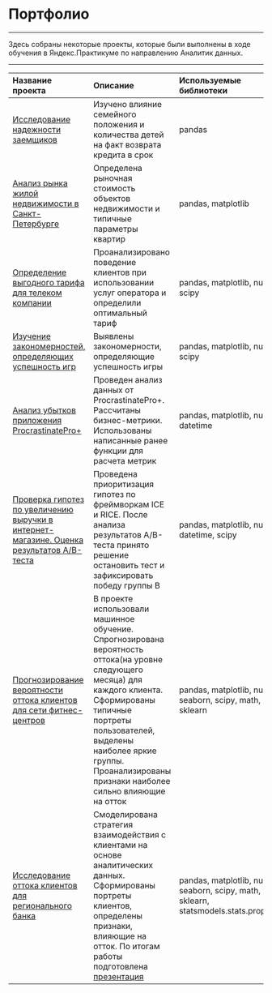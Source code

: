 # Портфолио
---

Здесь собраны некоторые проекты, которые были выполнены в ходе обучения в Яндекс.Практикуме по направлению Аналитик данных.

---

|Название проекта|Описание|Используемые библиотеки|
|:-------|:-------|:-------|
|[Исследование надежности заемщиков](https://github.com/ossa378/Practicum.Projects/tree/main/Исследование%20надежности%20заемщиков)|Изучено влияние семейного положения и количества детей на факт возврата кредита в срок|pandas|
|[Анализ рынка жилой недвижимости в Санкт-Петербурге](https://github.com/ossa378/Practicum.Projects/tree/main/Анализ%20рынка%20жилой%20недвижимости%20в%20Санкт-Петербурге)|Определена рыночная стоимость объектов недвижимости и типичные параметры квартир|pandas,  matplotlib|
|[Определение выгодного тарифа для телеком компании](https://github.com/ossa378/Practicum.Projects/tree/main/Определение%20выгодного%20тарифа%20для%20телеком%20компании)|Проанализировано поведение клиентов при использовании услуг оператора и определили оптимальный тариф|pandas,  matplotlib,  numpy,  scipy|
|[Изучение закономерностей, определяющих успешность игр](https://github.com/ossa378/Practicum.Projects/tree/main/Изучение%20закономерностей%2C%20определяющих%20успешность%20игры)|Выявлены закономерности, определяющие успешность игры|pandas,  matplotlib,  numpy,  scipy|
|[Анализ убытков приложения ProcrastinatePro+](https://github.com/ossa378/Practicum.Projects/tree/main/Анализ%20убытков%20приложения%20Procrastinate%20Pro%2B)|Проведен анализ данных от ProcrastinatePro+. Рассчитаны бизнес-метрики. Использованы написанные ранее функции для расчета метрик|pandas,  matplotlib,  numpy,  datetime|
|[Проверка гипотез по увеличению выручки в интернет-магазине. Оценка результатов А/В-теста](https://github.com/ossa378/Practicum.Projects/tree/main/Проверка%20гипотез%20по%20увеличению%20выручки%20в%20интернет-магазине.%20Оценка%20результатов%20А-В-теста)|Проведена приоритизация гипотез по фреймворкам ICE и RICE. После анализа результатов А/В-теста принято решение остановить тест и зафиксировать победу группы В|pandas,  matplotlib,  numpy,  datetime, scipy|
|[Прогнозирование вероятности оттока клиентов для сети фитнес-центров](https://github.com/ossa378/Practicum.Projects/tree/main/Прогнозирование%20вероятности%20оттока%20клиентов%20для%20сети%20фитнес-центров)|В проекте использовали машинное обучение. Спрогнозирована вероятность оттока(на уровне следующего месяца) для каждого клиента. Сформированы типичные портреты пользователей, выделены наиболее яркие группы. Проанализированы признаки наиболее сильно влияющие на отток|pandas,  matplotlib,  numpy,  seaborn, scipy, math, sklearn|
|[Исследование оттока клиентов для регионального банка](https://github.com/ossa378/Practicum.Projects/tree/main/Исследование%20оттока%20клиентов%20для%20регионального%20банка)|Смоделирована стратегия взаимодействия с клиентами на основе аналитических данных. Сформированы портреты клиентов, определены признаки, влияющие на отток. По итогам работы подготовлена [презентация](https://disk.yandex.ru/i/KL6sq1iVewLGwA)|pandas,  matplotlib,  numpy,  seaborn, scipy, math, sklearn, statsmodels.stats.proportion
